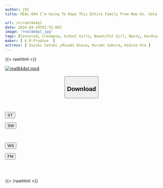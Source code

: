 ```yaml
---
author: j91
title: REAL-844 I'm Going To Rape This Entire Family From Now On. Seta Ward Isoya

url: /v/real844pl
date: 2024-04-20T01:55:00Z
image: "real844pl.jpg"
tags: [Censored, Creampie, School Girls, Beautiful Girl, Nasty, Hardcore, Rape, Deep Throating	]
maker: [ K.M.Produce  ]
actress: [ Suzuki Satomi ,Minami Kozue, Kurumi Sakura, Hibino Uta ]
---
```



{{< rawhtml >}}

<div class="video" data-videoid="KZqlp9J9a2t4AR">
    <a href="javascript:;">
        <img src="/v/real844pl/real844pl.jpg" width="WIDTH" height="HEIGHT" alt="real844pl.mp4" loading="lazy">
    </a>
</div>

<script type="text/javascript" src="https://j91.asia/asset/on-demand-st.js"></script>

<br>
  <link rel="stylesheet" href="https://j91.asia/asset/bs5.css">
  
  <center>
  <button class="btn btn-primary" type="button" data-bs-toggle="collapse" data-bs-target=".multi-collapse" aria-expanded="false" aria-controls="multiCollapseExample1 multiCollapseExample2"><h2>Download</h2></button></center>
</p>
<div class="row">
  <div class="col">
    <div class="collapse multi-collapse" id="multiCollapseExample1">
      <div class="card card-body">
	      	      <br>
<div class="buttons">  
<p><a href="https://streamtape.to/v/KZqlp9J9a2t4AR" target="_blank"><button class="btn-hover color-3"><i class="fa fa-download"></i> ST</button></a></p>
<p><a href="https://asnwish.com/rr2aj8aaglt3" target="_blank"><button class="btn-hover color-2"><i class="fa fa-download"></i> SW</button></a></p></div>
    </div>
  </div>
</div>
  <div class="col">
    <div class="collapse multi-collapse" id="multiCollapseExample2">
      <div class="card card-body">
	      <br>
<div class="buttons">
<p><a href="javascript:;"><button class="btn-hover color-9"><i class="fa fa-download"></i> WS</button></a></p>
<p><a href="javascript:;"><button class="btn-hover color-8"><i class="fa fa-download"></i> FM</button></a></p></div>
<br><br>
      </div>
    </div>
  </div>
</div>

{{< /rawhtml >}}